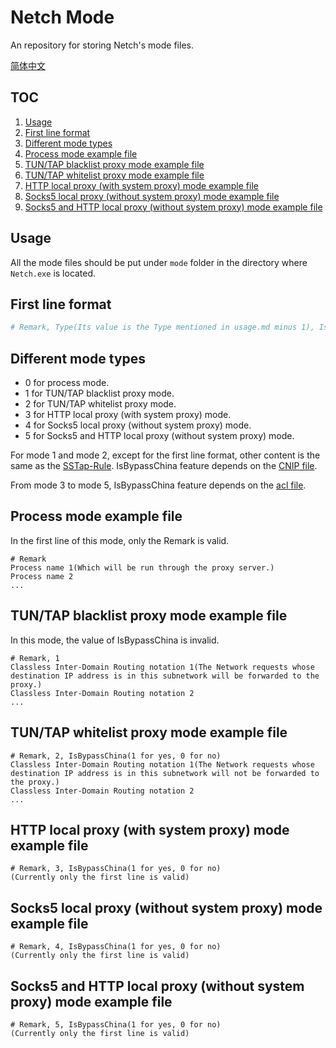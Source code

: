 # Netch Mode

An repository for storing Netch's mode files.

[简体中文](docs/README.zh-CN.md)

## TOC

1. [Usage](#usage)
2. [First line format](#first-line-format)
3. [Different mode types](#different-mode-types)
4. [Process mode example file](#process-mode-example-file)
5. [TUN/TAP blacklist proxy mode example file](#tuntap-blacklist-proxy-mode-example-file)
6. [TUN/TAP whitelist proxy mode example file](#tuntap-whitelist-proxy-mode-example-file)
7. [HTTP local proxy (with system proxy) mode example file](#http-local-proxy-with-system-proxy-mode-example-file)
8. [Socks5 local proxy (without system proxy) mode example file](#socks5-local-proxy-without-system-proxy-mode-example-file)
9. [Socks5 and HTTP local proxy (without system proxy) mode example file](#socks5-and-http-local-proxy-without-system-proxy-mode-example-file)

## Usage

All the mode files should be put under `mode` folder in the directory where `Netch.exe` is located.
 
## First line format

```Python
# Remark, Type(Its value is the Type mentioned in usage.md minus 1), IsBypassChina(1 for yes, 0 for no)
```

## Different mode types

- 0 for process mode.
- 1 for TUN/TAP blacklist proxy mode.
- 2 for TUN/TAP whitelist proxy mode.
- 3 for HTTP local proxy (with system proxy) mode.
- 4 for Socks5 local proxy (without system proxy) mode.
- 5 for Socks5 and HTTP local proxy (without system proxy) mode.

For mode 1 and mode 2, except for the first line format, other content is the same as the [SSTap-Rule](https://github.com/FQrabbit/SSTap-Rule). IsBypassChina feature depends on the [CNIP file](https://github.com/NetchX/Netch/blob/master/Netch/Resources/CNIP).

From mode 3 to mode 5, IsBypassChina feature depends on the [acl file](https://github.com/NetchX/Netch/blob/master/binaries/default.acl).

## Process mode example file

In the first line of this mode, only the Remark is valid.

```
# Remark
Process name 1(Which will be run through the proxy server.)
Process name 2
...
```

## TUN/TAP blacklist proxy mode example file

In this mode, the value of IsBypassChina is invalid.

```
# Remark, 1
Classless Inter-Domain Routing notation 1(The Network requests whose destination IP address is in this subnetwork will be forwarded to the proxy.)
Classless Inter-Domain Routing notation 2
...
```

## TUN/TAP whitelist proxy mode example file

```
# Remark, 2, IsBypassChina(1 for yes, 0 for no)
Classless Inter-Domain Routing notation 1(The Network requests whose destination IP address is in this subnetwork will not be forwarded to the proxy.)
Classless Inter-Domain Routing notation 2
...
```

## HTTP local proxy (with system proxy) mode example file

```
# Remark, 3, IsBypassChina(1 for yes, 0 for no)
(Currently only the first line is valid)
```

## Socks5 local proxy (without system proxy) mode example file

```
# Remark, 4, IsBypassChina(1 for yes, 0 for no)
(Currently only the first line is valid)
```

## Socks5 and HTTP local proxy (without system proxy) mode example file

```
# Remark, 5, IsBypassChina(1 for yes, 0 for no)
(Currently only the first line is valid)
```